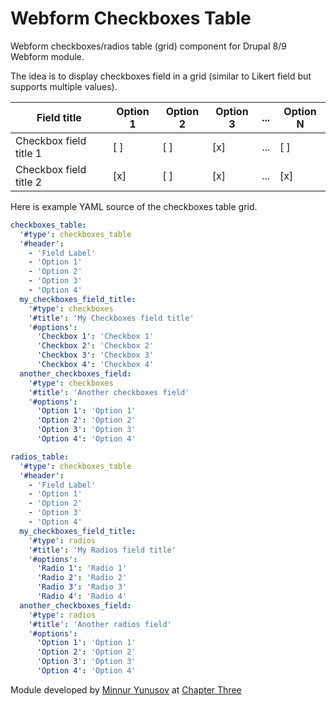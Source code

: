 # Webform Checkboxes Table

Webform checkboxes/radios table (grid) component for Drupal 8/9 Webform module.

The idea is to display checkboxes field in a grid (similar to Likert field but supports multiple values).

| Field title  | Option 1 | Option 2 | Option 3 | ... | Option N |
| ------------- | ------------- | ------------- | ------------- | ------------- | ------------- |
| Checkbox field title 1  | [ ]  | [ ]  | [x]  | ... | [ ]  |
| Checkbox field title 2  | [x]  | [ ]  | [x]  | ...  | [x]  |

Here is example YAML source of the checkboxes table grid.

```YAML
checkboxes_table:
  '#type': checkboxes_table
  '#header':
    - 'Field Label'
    - 'Option 1'
    - 'Option 2'
    - 'Option 3'
    - 'Option 4'
  my_checkboxes_field_title:
    '#type': checkboxes
    '#title': 'My Checkboxes field title'
    '#options':
      'Checkbox 1': 'Checkbox 1'
      'Checkbox 2': 'Checkbox 2'
      'Checkbox 3': 'Checkbox 3'
      'Checkbox 4': 'Checkbox 4'
  another_checkboxes_field:
    '#type': checkboxes
    '#title': 'Another checkboxes field'
    '#options':
      'Option 1': 'Option 1'
      'Option 2': 'Option 2'
      'Option 3': 'Option 3'
      'Option 4': 'Option 4'
```

```YAML
radios_table:
  '#type': checkboxes_table
  '#header':
    - 'Field Label'
    - 'Option 1'
    - 'Option 2'
    - 'Option 3'
    - 'Option 4'
  my_checkboxes_field_title:
    '#type': radios
    '#title': 'My Radios field title'
    '#options':
      'Radio 1': 'Radio 1'
      'Radio 2': 'Radio 2'
      'Radio 3': 'Radio 3'
      'Radio 4': 'Radio 4'
  another_checkboxes_field:
    '#type': radios
    '#title': 'Another radios field'
    '#options':
      'Option 1': 'Option 1'
      'Option 2': 'Option 2'
      'Option 3': 'Option 3'
      'Option 4': 'Option 4'
```


Module developed by [Minnur Yunusov](https://www.minnur.com) at [Chapter Three](https://www.chapterthree.com)
